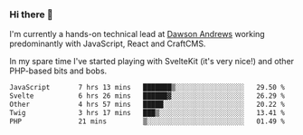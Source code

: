 ### Hi there 👋

<!--
**JamesNock/JamesNock** is a ✨ _special_ ✨ repository because its `README.md` (this file) appears on your GitHub profile.

Here are some ideas to get you started:

- 🔭 I’m currently working on ...
- 🌱 I’m currently learning ...
- 👯 I’m looking to collaborate on ...
- 🤔 I’m looking for help with ...
- 💬 Ask me about ...
- 📫 How to reach me: ...
- 😄 Pronouns: ...
- ⚡ Fun fact: ...
-->

I'm currently a hands-on technical lead at [Dawson Andrews](https://www.dawsonandrews.com/) working predominantly with JavaScript, React and CraftCMS.

In my spare time I've started playing with SvelteKit (it's very nice!) and other PHP-based bits and bobs.

<!--START_SECTION:waka-->

```txt
JavaScript       7 hrs 13 mins   ███████▒░░░░░░░░░░░░░░░░░   29.50 %
Svelte           6 hrs 26 mins   ██████▓░░░░░░░░░░░░░░░░░░   26.29 %
Other            4 hrs 57 mins   █████░░░░░░░░░░░░░░░░░░░░   20.22 %
Twig             3 hrs 17 mins   ███▒░░░░░░░░░░░░░░░░░░░░░   13.41 %
PHP              21 mins         ▒░░░░░░░░░░░░░░░░░░░░░░░░   01.49 %
```

<!--END_SECTION:waka-->
